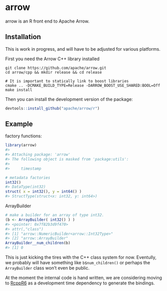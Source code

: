
<!-- README.md is generated from README.Rmd. Please edit that file -->

# arrow

arrow is an R front end to Apache Arrow.

## Installation

This is work in progress, and will have to be adjusted for various
platforms.

First you need the Arrow C++ library installed

    git clone https://github.com/apache/arrow.git
    cd arrow/cpp && mkdir release && cd release
    
    # It is important to statically link to boost libraries
    cmake .. -DCMAKE_BUILD_TYPE=Release -DARROW_BOOST_USE_SHARED:BOOL=Off
    make install

Then you can install the development version of the package:

``` r
devtools::install_github("apache/arrow/r")
```

## Example

factory functions:

``` r
library(arrow)
#> 
#> Attaching package: 'arrow'
#> The following object is masked from 'package:utils':
#> 
#>     timestamp

# metadata factories
int32()
#> DataType(int32)
struct( x = int32(), y = int64() )
#> StructType(struct<x: int32, y: int64>)
```

ArrayBuilder

``` r
# make a builder for an array of type int32. 
(b <- ArrayBuilder( int32() ) )
#> <pointer: 0x7f82b3d9f470>
#> attr(,"class")
#> [1] "arrow::NumericBuilder<arrow::Int32Type>"
#> [2] "arrow::ArrayBuilder"
ArrayBuilder__num_children(b)
#> [1] 0
```

This is just kicking the tires with the C++ class system for now.
Eventully, we probably will have something like `b$num_children()` or
perhaps the `ArrayBuilder` class won’t even be public.

At the moment the internal code is hand written, we are considering
moving to [RcppR6](https://github.com/richfitz/RcppR6) as a development
time dependency to generate the bindings.
